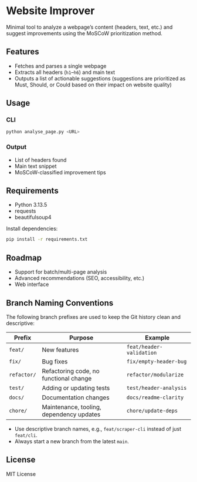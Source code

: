 # Website Improver

Minimal tool to analyze a webpage’s content (headers, text, etc.) and suggest improvements using the MoSCoW prioritization method.

## Features

- Fetches and parses a single webpage
- Extracts all headers (`h1`–`h6`) and main text
- Outputs a list of actionable suggestions (suggestions are prioritized as Must, Should, or Could based on their impact on website quality)

## Usage

### CLI

```bash
python analyse_page.py <URL>
```

### Output
- List of headers found
- Main text snippet
- MoSCoW-classified improvement tips

## Requirements
- Python 3.13.5
- requests
- beautifulsoup4

Install dependencies:
```bash
pip install -r requirements.txt
```

## Roadmap
- Support for batch/multi-page analysis
- Advanced recommendations (SEO, accessibility, etc.)
- Web interface

## Branch Naming Conventions

The following branch prefixes are used to keep the Git history clean and descriptive:

| Prefix      | Purpose                                   | Example                    |
|-------------|-------------------------------------------|----------------------------|
| `feat/`     | New features                              | `feat/header-validation`   |
| `fix/`      | Bug fixes                                 | `fix/empty-header-bug`     |
| `refactor/` | Refactoring code, no functional change    | `refactor/modularize`      |
| `test/`     | Adding or updating tests                  | `test/header-analysis`     |
| `docs/`     | Documentation changes                     | `docs/readme-clarity`      |
| `chore/`    | Maintenance, tooling, dependency updates  | `chore/update-deps`        |

- Use descriptive branch names, e.g., `feat/scraper-cli` instead of just `feat/cli`.
- Always start a new branch from the latest `main`.

## License
MIT License
